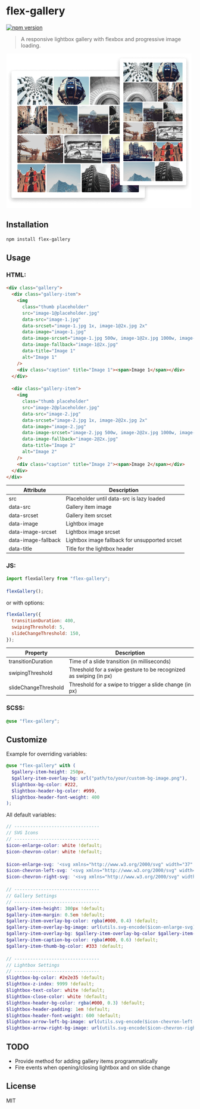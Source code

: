 # flex-gallery

[![npm version](https://badge.fury.io/js/flex-gallery.svg)](https://badge.fury.io/js/flex-gallery)

> A responsive lightbox gallery with flexbox and progressive image loading.

<img src="preview.png" width="498" alt="preview.png">

## Installation

```sh
npm install flex-gallery
```

## Usage

### HTML:

```html
<div class="gallery">
  <div class="gallery-item">
    <img
      class="thumb placeholder"
      src="image-1@placeholder.jpg"
      data-src="image-1.jpg"
      data-srcset="image-1.jpg 1x, image-1@2x.jpg 2x"
      data-image="image-1.jpg"
      data-image-srcset="image-1.jpg 500w, image-1@2x.jpg 1000w, image-1@3x.jpg 2000w"
      data-image-fallback="image-1@2x.jpg"
      data-title="Image 1"
      alt="Image 1"
    />
    <div class="caption" title="Image 1"><span>Image 1</span></div>
  </div>

  <div class="gallery-item">
    <img
      class="thumb placeholder"
      src="image-2@placeholder.jpg"
      data-src="image-2.jpg"
      data-srcset="image-2.jpg 1x, image-2@2x.jpg 2x"
      data-image="image-2.jpg"
      data-image-srcset="image-2.jpg 500w, image-2@2x.jpg 1000w, image-2@3x.jpg 2000w"
      data-image-fallback="image-2@2x.jpg"
      data-title="Image 2"
      alt="Image 2"
    />
    <div class="caption" title="Image 2"><span>Image 2</span></div>
  </div>
</div>
```

| Attribute           | Description                                    |
| ------------------- | ---------------------------------------------- |
| src                 | Placeholder until data-src is lazy loaded      |
| data-src            | Gallery item image                             |
| data-srcset         | Gallery item srcset                            |
| data-image          | Lightbox image                                 |
| data-image-srcset   | Lightbox image srcset                          |
| data-image-fallback | Lightbox image fallback for unsupported srcset |
| data-title          | Title for the lightbox header                  |

### JS:

```js
import flexGallery from "flex-gallery";

flexGallery();
```

or with options:

```js
flexGallery({
  transitionDuration: 400,
  swipingThreshold: 5,
  slideChangeThreshold: 150,
});
```

| Property             | Description                                                       |
| -------------------- | ----------------------------------------------------------------- |
| transitionDuration   | Time of a slide transition (in milliseconds)                      |
| swipingThreshold     | Threshold for a swipe gesture to be recognized as swiping (in px) |
| slideChangeThreshold | Threshold for a swipe to trigger a slide change (in px)           |

### SCSS:

```scss
@use "flex-gallery";
```

## Customize

Example for overriding variables:

```scss
@use "flex-gallery" with (
  $gallery-item-height: 250px,
  $gallery-item-overlay-bg: url("path/to/your/custom-bg-image.png"),
  $lightbox-bg-color: #222,
  $lightbox-header-bg-color: #999,
  $lightbox-header-font-weight: 400
);
```

All default variables:

```scss
// --------------------------------
// SVG Icons
// --------------------------------
$icon-enlarge-color: white !default;
$icon-chevron-color: white !default;

$icon-enlarge-svg: '<svg xmlns="http://www.w3.org/2000/svg" width="37" height="37" viewBox="0 0 37 37" fill="none"><path stroke="#{$icon-enlarge-color}" stroke-width="6" stroke-linecap="round" d="M23 23L34 34M26 14.5C26 20.8513 20.8513 26 14.5 26C8.14873 26 3 20.8513 3 14.5C3 8.14873 8.14873 3 14.5 3C20.8513 3 26 8.14873 26 14.5Z"/></svg>' !default;
$icon-chevron-left-svg: '<svg xmlns="http://www.w3.org/2000/svg" width="32" height="53" viewBox="0 0 32 53"><path fill="#{$icon-chevron-color}" fill-rule="evenodd" clip-rule="evenodd" d="M0 26.5L27.3171 0L32 4.54286L9.36585 26.5L32 48.4571L27.3171 53L0 26.5Z"/></svg>' !default;
$icon-chevron-right-svg: '<svg xmlns="http://www.w3.org/2000/svg" width="32" height="53" viewBox="0 0 32 53"><path fill="#{$icon-chevron-color}" fill-rule="evenodd" clip-rule="evenodd" d="M32 26.5L4.68293 53L0 48.4571L22.6341 26.5L3.83911e-06 4.54286L4.68293 0L32 26.5Z"/></svg>' !default;

// --------------------------------
// Gallery Settings
// --------------------------------
$gallery-item-height: 300px !default;
$gallery-item-margin: 0.5em !default;
$gallery-item-overlay-bg-color: rgba(#000, 0.4) !default;
$gallery-item-overlay-bg-image: url(utils.svg-encode($icon-enlarge-svg)) !default;
$gallery-item-overlay-bg: $gallery-item-overlay-bg-color $gallery-item-overlay-bg-image center / 1.85rem no-repeat !default;
$gallery-item-caption-bg-color: rgba(#000, 0.6) !default;
$gallery-item-thumb-bg-color: #333 !default;

// --------------------------------
// Lightbox Settings
// --------------------------------
$lightbox-bg-color: #2e2e35 !default;
$lightbox-z-index: 9999 !default;
$lightbox-text-color: white !default;
$lightbox-close-color: white !default;
$lightbox-header-bg-color: rgba(#000, 0.3) !default;
$lightbox-header-padding: 1em !default;
$lightbox-header-font-weight: 600 !default;
$lightbox-arrow-left-bg-image: url(utils.svg-encode($icon-chevron-left-svg)) !default;
$lightbox-arrow-right-bg-image: url(utils.svg-encode($icon-chevron-right-svg)) !default;
```

## TODO

- Provide method for adding gallery items programmatically
- Fire events when opening/closing lightbox and on slide change

## License

MIT
